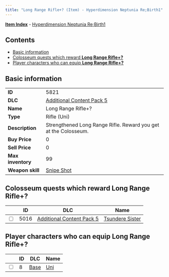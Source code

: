 ```yaml
---
title: "Long Range Rifle+? (Item) - Hyperdimension Neptunia Re;Birth1"
---
```


[**Item Index**](/neptunia/rb1/item/index.html) - [Hyperdimension Neptunia Re;Birth1](/neptunia/rb1)

## Contents

- [Basic information](#basic-information)
- [Colosseum quests which reward **Long Range Rifle+?**](#colosseum-quests-which-reward-long-range-rifle)
- [Player characters who can equip **Long Range Rifle+?**](#player-characters-who-can-equip-long-range-rifle)

## Basic information

|   |   |
| -- | -- |
| **ID** | 5821 |
| **DLC** | [Additional Content Pack 5](/neptunia/rb1/dlc/14-pack5.html) |
| **Name** | Long Range Rifle+? |
| **Type** | Rifle (Uni) |
| **Description** | Strengthened Long Range Rifle. Reward you get at the Colosseum. |
| **Buy Price** | 0 |
| **Sell Price** | 0 |
| **Max inventory** | 99 |
| **Weapon skill** | [Snipe Shot](/neptunia/rb1/skill/1-1402-snipe-shot.html) |


## Colosseum quests which reward **Long Range Rifle+?**

|    | ID | DLC | Name |
| -- | -- | --- | ---- |
| <input type="checkbox" id="rb1-colosseum-14-5016" class="trackbox" /> | 5016 | [Additional Content Pack 5](/neptunia/rb1/dlc/14-pack5.html) | [Tsundere Sister](/neptunia/rb1/colosseum/14-5016-tsundere-sister.html) |


## Player characters who can equip **Long Range Rifle+?**

|    | ID | DLC | Name |
| -- | -- | --- | ---- |
| <input type="checkbox" id="rb1-player-1-8" class="trackbox" /> | 8 | [Base](/neptunia/rb1/dlc/1-base.html) | [Uni](/neptunia/rb1/player/1-8-uni.html) |
